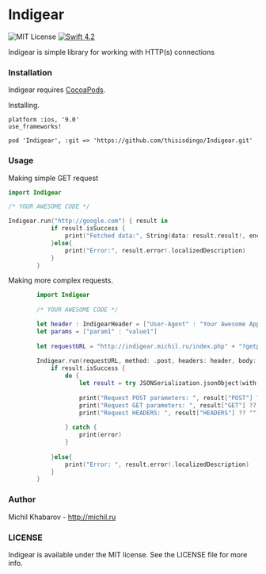 # Indigear
![MIT License](https://img.shields.io/badge/license-MIT-brightgreen.svg) [![Swift 4.2](http://img.shields.io/badge/swift-4.2-brightgreen.svg)](https://swift.org/)

Indigear is simple library for working with HTTP(s) connections

### Installation

Indigear requires [CocoaPods](https://cocoapods.org/).

Installing.

```
platform :ios, '9.0'
use_frameworks!

pod 'Indigear', :git => 'https://github.com/thisisdingo/Indigear.git'
```

### Usage

Making simple GET request

```swift
import Indigear

/* YOUR AWESOME CODE */

Indigear.run("http://google.com") { result in
            if result.isSuccess {
                print("Fetched data:", String(data: result.result!, encoding: .utf8))
            }else{
                print("Error:", result.error!.localizedDescription)
            }
        }
```

Making more complex requests.

```swift
        import Indigear
        
        /* YOUR AWESOME CODE */

        let header : IndigearHeader = ["User-Agent" : "Your Awesome Application"]
        let params = ["param1" : "value1"]
        
        let requestURL = "http://indigear.michil.ru/index.php" + "?getparam1=value1&getparam=value2"
        
        Indigear.run(requestURL, method: .post, headers: header, body: params) { result in
            if result.isSuccess {
                do {
                    let result = try JSONSerialization.jsonObject(with: result.result!, options: []) as! [String : Any]
                    
                    print("Request POST parameters: ", result["POST"] ?? "")
                    print("Request GET parameters: ", result["GET"] ?? "")
                    print("Request HEADERS: ", result["HEADERS"] ?? "")
                    
                } catch {
                    print(error)
                }
                
            }else{
                print("Error: ", result.error!.localizedDescription)
            }
        }
```

### Author
Michil Khabarov - http://michil.ru

### LICENSE
Indigear is available under the MIT license. See the LICENSE file for more info.

